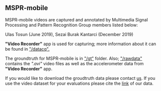 ## MSPR-mobile

MSPR-mobile videos are captured and annotated by Multimedia Signal Processing and Pattern Recognition Group members listed below:

Ulas Tosun (June 2019),
Sezai Burak Kantarci (December 2019)

**"Video Recorder"** app is used for capturing; more information about it can be found in ["/datacq".](https://github.com/msprITU/MobileTracking/tree/master/MSPR-mobile/datacq)

The groundtruth for MSPR-mobile is in ["/gt"](https://github.com/msprITU/MobileTracking/tree/master/MSPR-mobile/gt) folder. Also; ["/rawdata"](https://github.com/msprITU/MobileTracking/tree/master/MSPR-mobile/rawdata) contains the *".avi"* video files as well as the accelerometer data from **"Video Recorder"** app.

If you would like to download the groudtruth data please contact [us](mailto::gunselb@itu.edu.tr). If you use the video dataset for your evaluations please cite the [link](https://github.com/msprITU/MobileTracking) of our data.  
